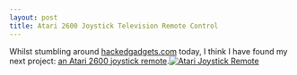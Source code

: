```yaml
--- 
layout: post
title: Atari 2600 Joystick Television Remote Control
---
```

Whilst stumbling around [hackedgadgets.com](http://hackedgadgets.com) today, I think I have found my next project: [an Atari 2600 joystick remote](http://hackedgadgets.com/2007/05/16/atari-2600-joystick-tv-remote-control/).[![Atari Joystick Remote](http://hackedgadgets.com/wp-content/_atari_2600_joystick_tv_remote_466.JPG)](http://hackedgadgets.com/2007/05/16/atari-2600-joystick-tv-remote-control/)
